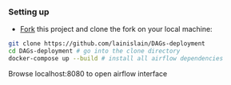 ### Setting up

- [Fork](https://github.com/lainislain/DAGs-deployment) this project and clone the fork on your local machine:

```sh
git clone https://github.com/lainislain/DAGs-deployment
cd DAGs-deployment # go into the clone directory
docker-compose up --build # install all airflow dependencies
```

Browse localhost:8080 to open airflow interface